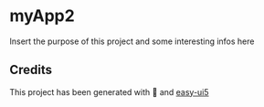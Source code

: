 # myApp2

Insert the purpose of this project and some interesting infos here

## Credits

This project has been generated with 💙 and [easy-ui5](https://github.com/SAP)
